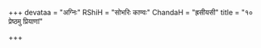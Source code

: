 +++
devataa = "अग्निः"
RShiH = "सोभरिः काण्वः"
ChandaH = "ह्रसीयसी"
title = "१० प्रेष्ठमु प्रियाणां"

+++
